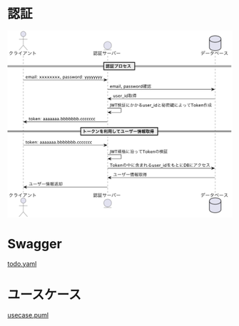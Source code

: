 
# 認証
![auth.png](auth.png)

# Swagger
[todo.yaml](todo.yaml)

# ユースケース
[usecase.puml](usecase.puml)
